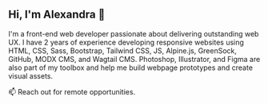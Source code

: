 ## Hi, I'm Alexandra 👋

I'm a front-end web developer passionate about delivering outstanding web UX. I have 2 years of experience developing responsive websites using HTML, CSS, Sass, Bootstrap, Tailwind CSS, JS,  Alpine.js, GreenSock, GitHub, MODX CMS, and Wagtail CMS. 
Photoshop, Illustrator, and Figma are also part of my toolbox and help me build webpage prototypes and create visual assets. 

:mailbox: Reach out for remote opportunities. 
